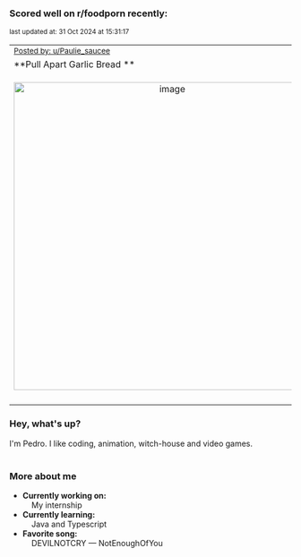 ### Scored well on r/foodporn recently:

<p align="left"><sub>last updated at: 31 Oct 2024 at 15:31:17</sub></p>

|   |
| --- |
| <sub>[Posted by: u/Paulie_saucee][source]</sub> |
| **Pull Apart Garlic Bread ** | 
|<p align="center"> <img alt="image" src="https://i.redd.it/57ogy2t3zaxd1.jpeg" width="550" /> </p>|
|   |

### Hey, what's up?

I'm Pedro. I like coding, animation, witch-house and video games.<br><br>

### More about me
- **Currently working on:**  
&nbsp;&nbsp;&nbsp;&nbsp;My internship
- **Currently learning:**  
&nbsp;&nbsp;&nbsp;&nbsp;Java and Typescript
- **Favorite song:**  
&nbsp;&nbsp;&nbsp;&nbsp;DEVILNOTCRY — NotEnoughOfYou<br><br>

  



  
  
  
[linkedin]: https://linkedin.com/in/pedro-h-r-gomes-8a487b14a/
[gmail]: mailto:pilique11@gmail.com
[source]: https://reddit.com/r/FoodPorn/comments/1gdb99w/pull_apart_garlic_bread/
[redditAPI]: https://www.reddit.com/dev/api/